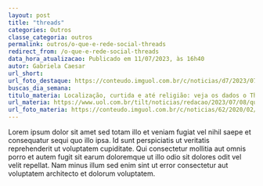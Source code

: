 ```yaml
---
layout: post
title: "threads"
categories: Outros
classe_categoria: outros
permalink: outros/o-que-e-rede-social-threads
redirect_from: /o-que-e-rede-social-threads
data_hora_atualizacao: Publicado em 11/07/2023, às 16h40
autor: Gabriela Caesar
url_short: 
url_foto_destaque: https://conteudo.imguol.com.br/c/noticias/d7/2023/07/06/tela-de-celular-com-o-app-threads-da-meta-1688648748382_v2_900x506.jpg
buscas_dia_semana: 
titulo_materia: Localização, curtida e até religião: veja os dados o Threads coleta de você
url_materia: https://www.uol.com.br/tilt/noticias/redacao/2023/07/08/quais-dados-a-rede-social-threads-coleta-de-voce-a-politica-de-privacidade.htm
url_foto_materia: https://conteudo.imguol.com.br/c/noticias/62/2020/02/18/celular-smartphone-privacidade-dados-aplicativos-documento-1582053837533_v2_300x225.jpg.webp
---
```

Lorem ipsum dolor sit amet sed totam illo et veniam fugiat vel nihil saepe et consequatur sequi quo illo ipsa. Id sunt perspiciatis ut veritatis reprehenderit ut voluptatem cupiditate. 
Qui consectetur mollitia aut omnis porro et autem fugit sit earum doloremque ut illo odio sit dolores odit vel velit repellat. Nam minus illum sed enim sint ut error consectetur aut voluptatem architecto et dolorum voluptatem. 

